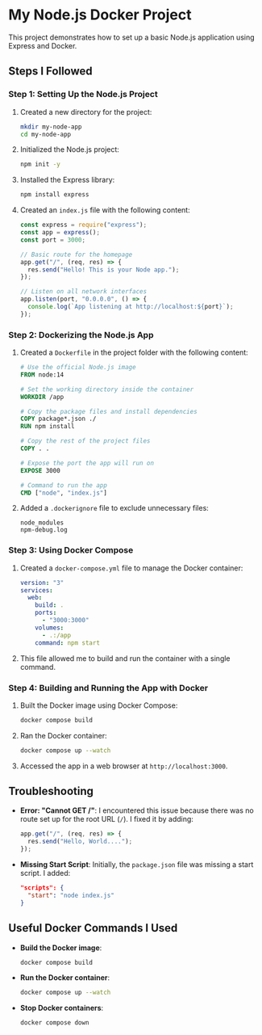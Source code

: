 # My Node.js Docker Project

This project demonstrates how to set up a basic Node.js application using Express and Docker.

## Steps I Followed

### Step 1: Setting Up the Node.js Project

1. Created a new directory for the project:
   ```bash
   mkdir my-node-app
   cd my-node-app
   ```
2. Initialized the Node.js project:
   ```bash
   npm init -y
   ```
3. Installed the Express library:
   ```bash
   npm install express
   ```
4. Created an `index.js` file with the following content:

   ```javascript
   const express = require("express");
   const app = express();
   const port = 3000;

   // Basic route for the homepage
   app.get("/", (req, res) => {
     res.send("Hello! This is your Node app.");
   });

   // Listen on all network interfaces
   app.listen(port, "0.0.0.0", () => {
     console.log(`App listening at http://localhost:${port}`);
   });
   ```

### Step 2: Dockerizing the Node.js App

1. Created a `Dockerfile` in the project folder with the following content:

   ```dockerfile
   # Use the official Node.js image
   FROM node:14

   # Set the working directory inside the container
   WORKDIR /app

   # Copy the package files and install dependencies
   COPY package*.json ./
   RUN npm install

   # Copy the rest of the project files
   COPY . .

   # Expose the port the app will run on
   EXPOSE 3000

   # Command to run the app
   CMD ["node", "index.js"]
   ```

2. Added a `.dockerignore` file to exclude unnecessary files:
   ```
   node_modules
   npm-debug.log
   ```

### Step 3: Using Docker Compose

1. Created a `docker-compose.yml` file to manage the Docker container:
   ```yaml
   version: "3"
   services:
     web:
       build: .
       ports:
         - "3000:3000"
       volumes:
         - .:/app
       command: npm start
   ```
2. This file allowed me to build and run the container with a single command.

### Step 4: Building and Running the App with Docker

1. Built the Docker image using Docker Compose:
   ```bash
   docker compose build
   ```
2. Ran the Docker container:
   ```bash
   docker compose up --watch
   ```
3. Accessed the app in a web browser at `http://localhost:3000`.

## Troubleshooting

- **Error: "Cannot GET /"**: I encountered this issue because there was no route set up for the root URL (`/`). I fixed it by adding:
  ```javascript
  app.get("/", (req, res) => {
    res.send("Hello, World....");
  });
  ```
- **Missing Start Script**: Initially, the `package.json` file was missing a start script. I added:
  ```json
  "scripts": {
    "start": "node index.js"
  }
  ```

## Useful Docker Commands I Used

- **Build the Docker image**:
  ```bash
  docker compose build
  ```
- **Run the Docker container**:
  ```bash
  docker compose up --watch
  ```
- **Stop Docker containers**:
  ```bash
  docker compose down
  ```
